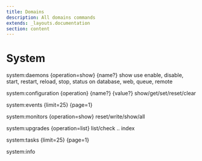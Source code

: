 ```yaml
---
title: Domains
description: All domains commands
extends: _layouts.documentation
section: content
---
```


# System


system:daemons {operation=show} {name?}
show
use enable, disable, start, restart, reload, stop, status on database, web, queue, remote

system:configuration {operation} {name?} {value?}
show/get/set/reset/clear

system:events {limit=25} {page=1}

system:monitors {operation=show}
reset/write/show/all

system:upgrades {operation=list}
list/check .. index

system:tasks {limit=25} {page=1}

system:info